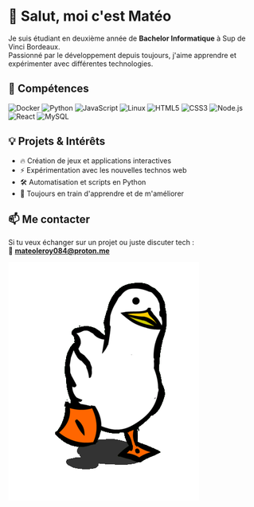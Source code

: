# 👋 Salut, moi c'est Matéo

Je suis étudiant en deuxième année de **Bachelor Informatique** à Sup de Vinci Bordeaux.  
Passionné par le développement depuis toujours, j'aime apprendre et expérimenter avec différentes technologies.  

## 🚀 Compétences

![Docker](https://img.shields.io/badge/Docker-2496ED?style=for-the-badge&logo=docker&logoColor=white)
![Python](https://img.shields.io/badge/Python-3776AB?style=for-the-badge&logo=python&logoColor=white)
![JavaScript](https://img.shields.io/badge/JavaScript-F7DF1E?style=for-the-badge&logo=javascript&logoColor=black)
![Linux](https://img.shields.io/badge/Linux-FCC624?style=for-the-badge&logo=linux&logoColor=black)
![HTML5](https://img.shields.io/badge/HTML5-E34F26?style=for-the-badge&logo=html5&logoColor=white)
![CSS3](https://img.shields.io/badge/CSS3-1572B6?style=for-the-badge&logo=css3&logoColor=white)
![Node.js](https://img.shields.io/badge/Node.js-339933?style=for-the-badge&logo=nodedotjs&logoColor=white)
![React](https://img.shields.io/badge/React-61DAFB?style=for-the-badge&logo=react&logoColor=black)
![MySQL](https://img.shields.io/badge/MySQL-4479A1?style=for-the-badge&logo=mysql&logoColor=white)

## 💡 Projets & Intérêts

- 🔥 Création de jeux et applications interactives  
- ⚡ Expérimentation avec les nouvelles technos web  
- 🛠️ Automatisation et scripts en Python  
- 🌱 Toujours en train d'apprendre et de m'améliorer  

## 📫 Me contacter  

Si tu veux échanger sur un projet ou juste discuter tech :  
📩 **mateoleroy084@proton.me**  

![Funny GIF](assets/gif.gif)
